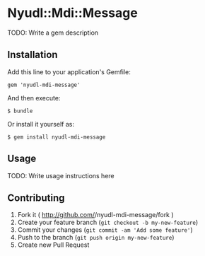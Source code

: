 # Nyudl::Mdi::Message

TODO: Write a gem description

## Installation

Add this line to your application's Gemfile:

    gem 'nyudl-mdi-message'

And then execute:

    $ bundle

Or install it yourself as:

    $ gem install nyudl-mdi-message

## Usage

TODO: Write usage instructions here

## Contributing

1. Fork it ( http://github.com/<my-github-username>/nyudl-mdi-message/fork )
2. Create your feature branch (`git checkout -b my-new-feature`)
3. Commit your changes (`git commit -am 'Add some feature'`)
4. Push to the branch (`git push origin my-new-feature`)
5. Create new Pull Request
